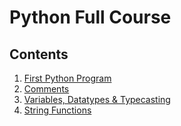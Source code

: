 # Python Full Course
## Contents
1. [First Python Program](https://github.com/AbhishekYadav2022/Python-Full-Course/blob/main/t1_helloWorld.py)
2. [Comments](t2_CommentsEtc.py)
3. [Variables, Datatypes & Typecasting](t3_Variables_Datatypes_Typecasting.py)
4. [String Functions](t3_Variables_Datatypes_Typecasting.py)
